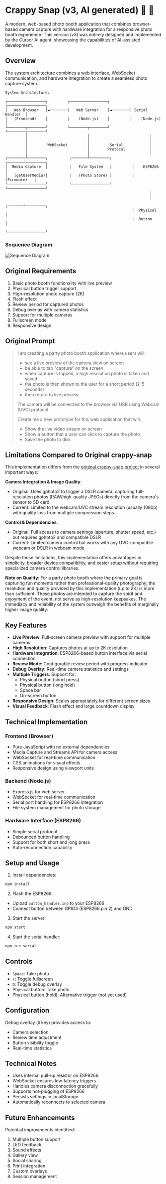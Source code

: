 # Crappy Snap (v3, AI generated) 📸 📸

A modern, web-based photo booth application that combines browser-based camera capture with hardware integration for a responsive photo booth experience. This version (v3) was entirely designed and implemented by the Cursor AI agent, showcasing the capabilities of AI-assisted development.

## Overview

The system architecture combines a web interface, WebSocket communication, and hardware integration to create a seamless photo capture system.

```
System Architecture:

┌─────────────────┐         ┌─────────────────┐         ┌─────────────────┐
│   Web Browser   │◄────────│   Web Server    │◄────────│ Serial Handler  │
│   (Frontend)    │         │    (Node.js)    │         │    (Node.js)    │
└────────┬────────┘         └────────┬────────┘         └────────┬────────┘
         │                           │                           │
         │                           │                           │
         │         WebSocket         │         Serial            │
         │                           │        Protocol           │
         │                           │                           │
┌────────┴────────┐          ┌───────┴─────────┐         ┌───────┴─────────┐
│  Media Capture  │          │   File System   │         │    ESP8266      │
│   (getUserMedia)│          │   (Photo Store) │         │    (Firmware)   │
└─────────────────┘          └─────────────────┘         └─────────────────┘
                                                                 │
                                                                 │
                                                         ┌───────┴─────────┐
                                                         │  Physical       │
                                                         │  Button         │
                                                         └─────────────────┘
```

### Sequence Diagram

![Sequence Diagram](./docs/sequence.png)

## Original Requirements

1. Basic photo booth functionality with live preview
2. Physical button trigger support
3. High-resolution photo capture (2K)
4. Flash effect
5. Review period for captured photos
6. Debug overlay with camera statistics
7. Support for multiple cameras
8. Fullscreen mode
9. Responsive design

## Original Prompt

> I am creating a  party photo booth application where users will:
> 
> * see a live preview of the camera view on screen
> * be able to tap "capture" on the screen
> * when capture is tapped, a high resolution photo is taken and saved
> * the photo is then shown to the user for a short period (2-5 seconds)
> * then return to live preview.
>
> The camera will be connected to the browser via USB using Webcam (UVC) protocol. 
>
> Create me a new prototype for this web application that will;
>
> * Show the live video stream on screen 
> * Show a button that a user can click to capture the photo
> * Save the photo to disk

## Limitations Compared to Original crappy-snap

This implementation differs from the [original crappy-snap project](https://github.com/nickw444/crappy-snap/tree/v2) in several important ways:

**Camera Integration & Image Quality**:
- Original: Uses gphoto2 to trigger a DSLR camera, capturing full-resolution photos (RAW/high-quality JPEGs) directly from the camera's sensor to SD card
- Current: Limited to the webcam/UVC stream resolution (usually 1080p) with quality loss from multiple compression steps

**Control & Dependencies**:
- Original: Full access to camera settings (aperture, shutter speed, etc.) but requires gphoto2 and compatible DSLR
- Current: Limited camera control but works with any UVC-compatible webcam or DSLR in webcam mode

Despite these limitations, this implementation offers advantages in simplicity, broader device compatibility, and easier setup without requiring specialized camera control libraries.

**Note on Quality**: For a party photo booth where the primary goal is capturing fun moments rather than professional-quality photography, the resolution and quality provided by this implementation (up to 2K) is more than sufficient. These photos are intended to capture the spirit and enjoyment of the event, not serve as high-resolution keepsakes. The immediacy and reliability of the system outweigh the benefits of marginally higher image quality.

## Key Features

- **Live Preview**: Full-screen camera preview with support for multiple cameras
- **High Resolution**: Captures photos at up to 2K resolution
- **Hardware Integration**: ESP8266-based button interface via serial connection
- **Review Mode**: Configurable review period with progress indicator
- **Debug Overlay**: Real-time camera statistics and settings
- **Multiple Triggers**: Support for:
  - Physical button (short press)
  - Physical button (long hold)
  - Space bar
  - On-screen button
- **Responsive Design**: Scales appropriately for different screen sizes
- **Visual Feedback**: Flash effect and large countdown display

## Technical Implementation

### Frontend (Browser)
- Pure JavaScript with no external dependencies
- Media Capture and Streams API for camera access
- WebSocket for real-time communication
- CSS animations for visual effects
- Responsive design using viewport units

### Backend (Node.js)
- Express.js for web server
- WebSocket for real-time communication
- Serial port handling for ESP8266 integration
- File system management for photo storage

### Hardware Interface (ESP8266)
- Simple serial protocol
- Debounced button handling
- Support for both short and long press
- Auto-reconnection capability

## Setup and Usage

1. Install dependencies:
```bash
npm install
```

2. Flash the ESP8266:
- Upload `button_handler.ino` to your ESP8266
- Connect button between GPIO4 (ESP8266 pin 2) and GND

3. Start the server:
```bash
npm start
```

4. Start the serial handler:
```bash
npm run serial
```

## Controls

- `Space`: Take photo
- `F`: Toggle fullscreen
- `D`: Toggle debug overlay
- Physical button: Take photo
- Physical button (hold): Alternative trigger (not yet used)

## Configuration

Debug overlay (`D` key) provides access to:
- Camera selection
- Review time adjustment
- Button visibility toggle
- Real-time statistics

## Technical Notes

- Uses internal pull-up resistor on ESP8266
- WebSocket ensures low-latency triggers
- Handles camera disconnection gracefully
- Supports hot-plugging of ESP8266
- Persists settings in localStorage
- Automatically reconnects to selected camera

## Future Enhancements

Potential improvements identified:
1. Multiple button support
2. LED feedback
3. Sound effects
4. Gallery view
5. Social sharing
6. Print integration
7. Custom overlays
8. Session management 
